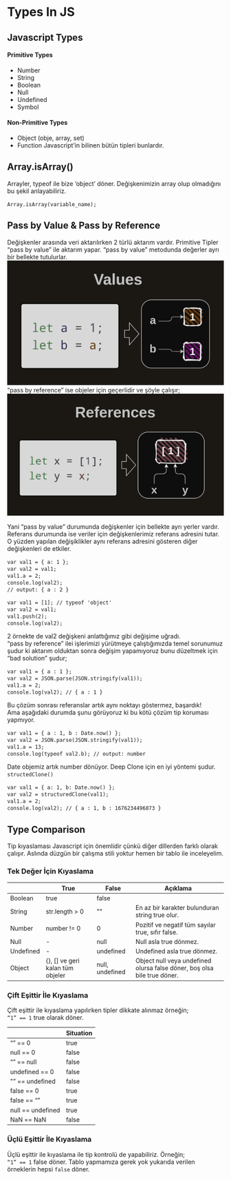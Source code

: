 # Types In JS

## Javascript Types

#### Primitive Types

- Number
- String
- Boolean
- Null
- Undefined
- Symbol

#### Non-Primitive Types

- Object (obje, array, set)
- Function
  Javascript’in bilinen bütün tipleri bunlardır.

## Array.isArray()

Arrayler, typeof ile bize ‘object’ döner. Değişkenimizin array olup olmadığını bu şekil
anlayabiliriz.

```
Array.isArray(variable_name);
```

## Pass by Value & Pass by Reference

Değişkenler arasında veri aktarılırken 2 türlü aktarım vardır. Primitive Tipler “pass by
value” ile aktarım yapar.
“pass by value” metodunda değerler ayrı bir bellekte tutulurlar.
![js-1](../../public/js-1.png)
“pass by reference” ise objeler için geçerlidir ve şöyle çalışır;
![js-2](../../public/js-2.png)

Yani “pass by value” durumunda değişkenler için bellekte ayrı yerler vardır. Referans
durumunda ise veriler için değişkenlerimiz referans adresini tutar. O yüzden yapılan
değişiklikler aynı referans adresini gösteren diğer değişkenleri de etkiler.

```
var val1 = { a: 1 };
var val2 = val1;
val1.a = 2;
console.log(val2);
// output: { a : 2 }
```

```
var val1 = [1]; // typeof 'object'
var val2 = val1;
val1.push(2);
console.log(val2);
```

2 örnekte de val2 değişkeni anlattığımız gibi değişime uğradı.
<br />
“pass by reference” ilei işlerimizi yürütmeye çalıştığımızda temel sorunumuz şudur ki
aktarım olduktan sonra değişim yapamıyoruz bunu düzeltmek için “bad solution” şudur;

```
var val1 = { a : 1 };
var val2 = JSON.parse(JSON.stringify(val1));
val1.a = 2;
console.log(val2); // { a : 1 }
```

Bu çözüm sonrası referanslar artık aynı noktayı göstermez, başardık!
<br />
Ama aşağıdaki durumda şunu görüyoruz ki bu kötü çözüm tip koruması yapmıyor.

```
var val1 = { a : 1, b : Date.now() };
var val2 = JSON.parse(JSON.stringify(val1));
val1.a = 13;
console.log(typeof val2.b); // output: number
```

Date objemiz artık number dönüyor. Deep Clone için en iyi yöntemi şudur.
<br />
<code>structedClone()</code>

```
var val1 = { a: 1, b: Date.now() };
var val2 = structuredClone(val1);
val1.a = 2;
console.log(val2); // { a : 1, b : 1676234496873 }
```

## Type Comparison

Tip kıyaslaması Javascript için önemlidir çünkü diğer dillerden farklı olarak çalışır.
Aslında düzgün bir çalışma stili yoktur hemen bir tablo ile inceleyelim.

### Tek Değer İçin Kıyaslama

|           | True                             | False           | Açıklama                                                                 |
|-----------|----------------------------------|-----------------|--------------------------------------------------------------------------|
| Boolean   | true                             | false           |                                                                          |
| String    | str.length > 0                   | ""              | En az bir karakter bulunduran string true olur.                          |
| Number    | number != 0                      | 0               | Pozitif ve negatif tüm sayılar true, sıfır false.                        |
| Null      | -                                | null            | Null asla true dönmez.                                                   |
| Undefined | -                                | undefined       | Undefined asla true dönmez.                                              |
| Object    | {}, [] ve geri kalan tüm objeler | null, undefined | Object null veya undefined olursa false döner, boş olsa bile true döner. |

### Çift Eşittir İle Kıyaslama

Çift eşittir ile kıyaslama yapılırken tipler dikkate alınmaz örneğin;
<br />
```“1” == 1``` true olarak döner.

|                   | Situation |
|-------------------|-----------|
| “” == 0           | true      |
| null == 0         | false     |
| “” == null        | false     |
| undefined == 0    | false     |
| "” == undefined   | false     |
| false == 0        | true      |
| false == “”       | true      |
| null == undefined | true      |
| NaN == NaN        | false     |

### Üçlü Eşittir İle Kıyaslama
Üçlü eşittir ile kıyaslama ile tip kontrolü de yapabiliriz. Örneğin;
<br />
```“1” == 1``` false döner.
Tablo yapmamıza gerek yok yukarıda verilen örneklerin hepsi ```false``` döner.